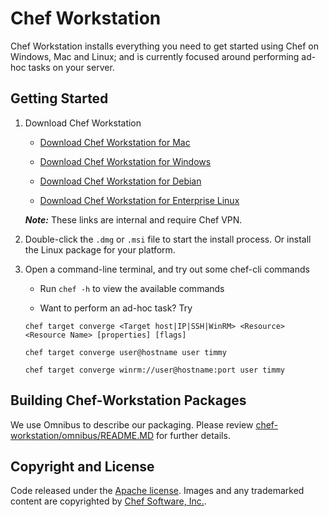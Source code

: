 Chef Workstation
==================================

Chef Workstation installs everything you need to get started using Chef on Windows, Mac and Linux; and is currently focused around performing ad-hoc tasks on your server.

## Getting Started

1. Download Chef Workstation

   * [Download Chef Workstation for Mac](http://artifactory.chef.co/omnibus-current-local/com/getchef/chef-workstation/0.1.106/mac_os_x/10.13/chef-workstation-0.1.106-1.dmg)

   * [Download Chef Workstation for Windows](http://artifactory.chef.co/omnibus-current-local/com/getchef/chef-workstation/0.1.106/windows/2016/chef-workstation-0.1.106-1-x64.msi)

   * [Download Chef Workstation for Debian](http://artifactory.chef.co/omnibus-current-local/com/getchef/chef-workstation/0.1.106/ubuntu/16.04/chef-workstation_0.1.106-1_amd64.deb)

   * [Download Chef Workstation for Enterprise Linux](http://artifactory.chef.co/omnibus-current-local/com/getchef/chef-workstation/0.1.106/el/7/chef-workstation-0.1.106-1.el6.x86_64.rpm)

    ***Note:*** These links are internal and require Chef VPN.

2. Double-click the `.dmg` or `.msi` file to start the install process. Or install
   the Linux package for your platform.

3. Open a command-line terminal, and try out some chef-cli commands

   * Run `chef -h` to view the available commands

   * Want to perform an ad-hoc task? Try

    `chef target converge <Target host|IP|SSH|WinRM> <Resource> <Resource Name> [properties] [flags]`

    `chef target converge user@hostname user timmy`

    `chef target converge winrm://user@hostname:port user timmy`


## Building Chef-Workstation Packages

We use Omnibus to describe our packaging. Please review [chef-workstation/omnibus/README.MD](https://github.com/chef/chef-workstation/tree/master/omnibus) for further details.

## Copyright and License

Code released under the [Apache license](LICENSE). Images and any trademarked content are copyrighted by [Chef Software, Inc.](https://www.chef.io).
